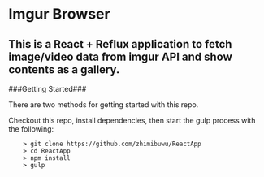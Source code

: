 Imgur Browser
====
This is a React + Reflux application to fetch image/video data from imgur API and show contents as a gallery.
---

###Getting Started###

There are two methods for getting started with this repo.

Checkout this repo, install dependencies, then start the gulp process with the following:

```
	> git clone https://github.com/zhimibuwu/ReactApp
	> cd ReactApp
	> npm install
	> gulp
```
